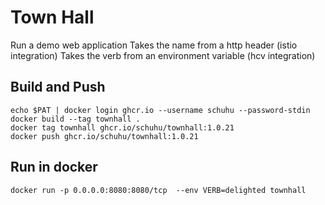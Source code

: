# Town Hall

Run a demo web application
Takes the name from a http header (istio integration)
Takes the verb from an environment variable (hcv integration)

## Build and Push

```
echo $PAT | docker login ghcr.io --username schuhu --password-stdin
docker build --tag townhall .
docker tag townhall ghcr.io/schuhu/townhall:1.0.21
docker push ghcr.io/schuhu/townhall:1.0.21
```


## Run in docker

```
docker run -p 0.0.0.0:8080:8080/tcp  --env VERB=delighted townhall
```
